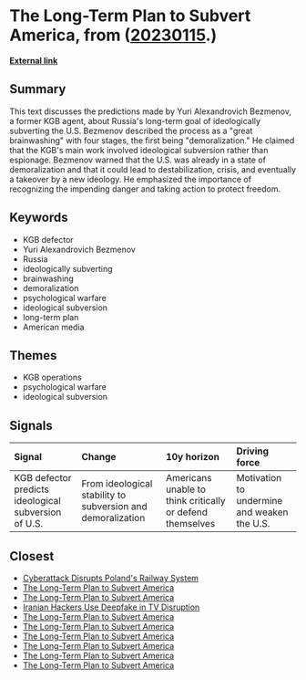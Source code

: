 # __The Long-Term Plan to Subvert America__, from ([20230115](https://kghosh.substack.com/p/20230115).)

__[External link](https://bigthink.com/the-present/yuri-bezmenov/)__



## Summary

This text discusses the predictions made by Yuri Alexandrovich Bezmenov, a former KGB agent, about Russia's long-term goal of ideologically subverting the U.S. Bezmenov described the process as a "great brainwashing" with four stages, the first being "demoralization." He claimed that the KGB's main work involved ideological subversion rather than espionage. Bezmenov warned that the U.S. was already in a state of demoralization and that it could lead to destabilization, crisis, and eventually a takeover by a new ideology. He emphasized the importance of recognizing the impending danger and taking action to protect freedom.

## Keywords

* KGB defector
* Yuri Alexandrovich Bezmenov
* Russia
* ideologically subverting
* brainwashing
* demoralization
* psychological warfare
* ideological subversion
* long-term plan
* American media

## Themes

* KGB operations
* psychological warfare
* ideological subversion

## Signals

| Signal                                               | Change                                                      | 10y horizon                                               | Driving force                               |
|:-----------------------------------------------------|:------------------------------------------------------------|:----------------------------------------------------------|:--------------------------------------------|
| KGB defector predicts ideological subversion of U.S. | From ideological stability to subversion and demoralization | Americans unable to think critically or defend themselves | Motivation to undermine and weaken the U.S. |

## Closest

* [Cyberattack Disrupts Poland's Railway System](f0da3ab471bb07f203a20b0ff24b57c0)
* [The Long-Term Plan to Subvert America](17a923241feb2adea077d064eccc615b)
* [The Long-Term Plan to Subvert America](17a923241feb2adea077d064eccc615b)
* [Iranian Hackers Use Deepfake in TV Disruption](25f3ff23280cd27f74b3b60e9168d657)
* [The Long-Term Plan to Subvert America](17a923241feb2adea077d064eccc615b)
* [The Long-Term Plan to Subvert America](17a923241feb2adea077d064eccc615b)
* [The Long-Term Plan to Subvert America](17a923241feb2adea077d064eccc615b)
* [The Long-Term Plan to Subvert America](17a923241feb2adea077d064eccc615b)
* [The Long-Term Plan to Subvert America](17a923241feb2adea077d064eccc615b)
* [The Long-Term Plan to Subvert America](17a923241feb2adea077d064eccc615b)